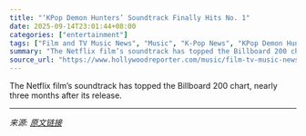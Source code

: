 ```yaml
---
title: "‘KPop Demon Hunters’ Soundtrack Finally Hits No. 1"
date: 2025-09-14T23:01:44+08:00
categories: ["entertainment"]
tags: ["Film and TV Music News", "Music", "K-Pop News", "KPop Demon Hunters", "music", "Netflix"]
summary: "The Netflix film’s soundtrack has topped the Billboard 200 chart, nearly three months after its release."
source_url: "https://www.hollywoodreporter.com/music/film-tv-music-news/kpop-demon-hunters-soundtrack-billboard-200-no-1-1236370587/"
---
```


The Netflix film’s soundtrack has topped the Billboard 200 chart, nearly three months after its release.

---

*来源: [原文链接](https://www.hollywoodreporter.com/music/film-tv-music-news/kpop-demon-hunters-soundtrack-billboard-200-no-1-1236370587/)*
